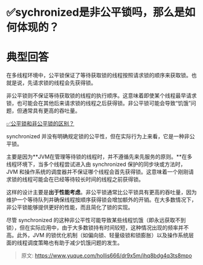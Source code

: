 # ✅sychronized是非公平锁吗，那么是如何体现的？


# 典型回答

在多线程环境中，公平锁保证了等待获取锁的线程按照请求锁的顺序来获取锁。也就是说，先请求锁的线程会先获得锁。

非公平锁则不保证等待获取锁的线程的执行顺序。这意味着即使某个线程最早请求锁，也可能会在其他后来请求锁的线程之后获得锁。非公平锁可能会导致“饥饿”问题，但通常具有更高的吞吐量。

[✅公平锁和非公平锁的区别？](https://www.yuque.com/hollis666/dr9x5m/bnt978?view=doc_embed)

synchronized 并没有明确规定锁的公平性，但在实际行为上来看，它是一种非公平锁。

主要是因为**JVM在管理等待锁的线程时，并不遵循先来先服务的原则。**在多线程环境下，当多个线程尝试进入由 synchronized 保护的同步块或方法时，JVM 和操作系统的调度器并不保证哪个线程会首先获得锁。这意味着一个刚刚请求锁的线程可能会在已经等待较长时间的线程之前获得锁。

这样的设计主要是**出于性能考虑**。非公平锁通常比公平锁具有更高的吞吐量，因为维护一个等待队列并确保线程按顺序获得锁会增加额外的开销。在大多数情况下，非公平锁能够提供更好的性能，而且简化了锁的实现。

尽管 synchronized 的这种非公平性可能导致某些线程饥饿（即永远获取不到锁），但在实际应用中，由于大多数锁持有时间较短，这种情况出现的频率并不高。此外，JVM 的锁优化机制（如偏向锁、轻量级锁和锁膨胀）以及操作系统层面的线程调度策略也有助于减少饥饿问题的发生。


> 原文: <https://www.yuque.com/hollis666/dr9x5m/ihq8bdg4q3ts8mpo>